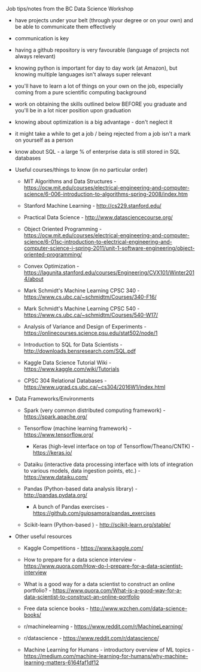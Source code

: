 Job tips/notes from the BC Data Science Workshop

- have projects under your belt (through your degree or on your own) and be able to communicate them effectively
- communication is key
- having a github repository is very favourable (language of projects not always relevant)
- knowing python is important for day to day work (at Amazon), but knowing multiple languages isn't always super relevant
- you'll have to learn a lot of things on your own on the job, especially coming from a pure scientific computing background
- work on obtaining the skills outlined below BEFORE you graduate and you'll be in a lot nicer position upon graduation
- knowing about optimization is a big advantage - don't neglect it
- it might take a while to get a job / being rejected from a job isn't a mark on yourself as a person
- know about SQL - a large % of enterprise data is still stored in SQL databases

- Useful courses/things to know (in no particular order)
   - MIT Algorithms and Data Structures - https://ocw.mit.edu/courses/electrical-engineering-and-computer-science/6-006-introduction-to-algorithms-spring-2008/index.htm

   - Stanford Machine Learning - http://cs229.stanford.edu/

   - Practical Data Science - http://www.datasciencecourse.org/

   - Object Oriented Programming - https://ocw.mit.edu/courses/electrical-engineering-and-computer-science/6-01sc-introduction-to-electrical-engineering-and-computer-science-i-spring-2011/unit-1-software-engineering/object-oriented-programming/

   - Convex Optimization - https://lagunita.stanford.edu/courses/Engineering/CVX101/Winter2014/about

   - Mark Schmidt's Machine Learning CPSC 340 - https://www.cs.ubc.ca/~schmidtm/Courses/340-F16/

   - Mark Schmidt's Machine Learning CPSC 540 - https://www.cs.ubc.ca/~schmidtm/Courses/540-W17/

   - Analysis of Variance and Design of Experiments - https://onlinecourses.science.psu.edu/stat502/node/1

   - Introduction to SQL for Data Scientists - http://downloads.bensresearch.com/SQL.pdf

   - Kaggle Data Science Tutorial Wiki - https://www.kaggle.com/wiki/Tutorials

   - CPSC 304 Relational Databases - https://www.ugrad.cs.ubc.ca/~cs304/2016W1/index.html


- Data Frameworks/Environments
   - Spark (very common distributed computing framework) - https://spark.apache.org/

   - Tensorflow (machine learning framework) - https://www.tensorflow.org/
      - Keras (high-level interface on top of Tensorflow/Theano/CNTK) - https://keras.io/

   - Dataiku (interactive data processing interface with lots of integration to various models, data ingestion points, etc.) - https://www.dataiku.com/   

   - Pandas (Python-based data analysis library) - http://pandas.pydata.org/
      - A bunch of Pandas exercises - https://github.com/guipsamora/pandas_exercises

   - Scikit-learn (Python-based ) - http://scikit-learn.org/stable/

- Other useful resources
   - Kaggle Competitions - https://www.kaggle.com/

   - How to prepare for a data science interview - https://www.quora.com/How-do-I-prepare-for-a-data-scientist-interview

   - What is a good way for a data scientist to construct an online portfolio? - https://www.quora.com/What-is-a-good-way-for-a-data-scientist-to-construct-an-online-portfolio

   - Free data science books - http://www.wzchen.com/data-science-books/

   - r/machinelearning - https://www.reddit.com/r/MachineLearning/

   - r/datascience - https://www.reddit.com/r/datascience/

   - Machine Learning for Humans - introductory overview of ML topics - https://medium.com/machine-learning-for-humans/why-machine-learning-matters-6164faf1df12
